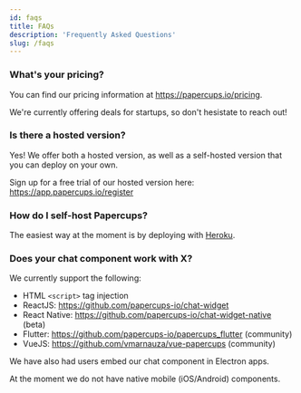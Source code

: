 ```yaml
---
id: faqs
title: FAQs
description: 'Frequently Asked Questions'
slug: /faqs
---
```


### What's your pricing?

You can find our pricing information at https://papercups.io/pricing.

We're currently offering deals for startups, so don't hesistate to reach out!

### Is there a hosted version?

Yes! We offer both a hosted version, as well as a self-hosted version that you can deploy on your own.

Sign up for a free trial of our hosted version here: https://app.papercups.io/register

### How do I self-host Papercups?

The easiest way at the moment is by deploying with [Heroku](heroku).

### Does your chat component work with X?

We currently support the following:

- HTML `<script>` tag injection
- ReactJS: https://github.com/papercups-io/chat-widget
- React Native: https://github.com/papercups-io/chat-widget-native (beta)
- Flutter: https://github.com/papercups-io/papercups_flutter (community)
- VueJS: https://github.com/vmarnauza/vue-papercups (community)

We have also had users embed our chat component in Electron apps.

At the moment we do not have native mobile (iOS/Android) components.
